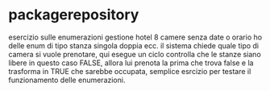 # packagerepository
esercizio sulle enumerazioni
gestione hotel 8 camere senza date o orario
ho delle enum di tipo stanza singola doppia ecc. il sistema chiede quale tipo di camera si vuole prenotare, qui esegue un ciclo controlla che le stanze siano libere in questo caso 
FALSE, allora lui prenota la prima che trova false e la trasforma in TRUE che sarebbe occupata, semplice esrcizio per testare il funzionamento delle enumerazioni.
